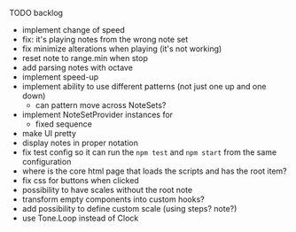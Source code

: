 TODO backlog
* implement change of speed
* fix: it's playing notes from the wrong note set
* fix minimize alterations when playing (it's not working)
* reset note to range.min when stop
* add parsing notes with octave
* implement speed-up
* implement ability to use different patterns (not just one up and one down)
  * can pattern move across NoteSets? 
* implement NoteSetProvider instances for
  * fixed sequence
* make UI pretty
* display notes in proper notation
* fix test config so it can run the `npm test` and `npm start` from the same configuration
* where is the core html page that loads the scripts and has the root item?
* fix css for buttons when clicked
* possibility to have scales without the root note
* transform empty components into custom hooks?
* add possibility to define custom scale (using steps? note?)
* use Tone.Loop instead of Clock